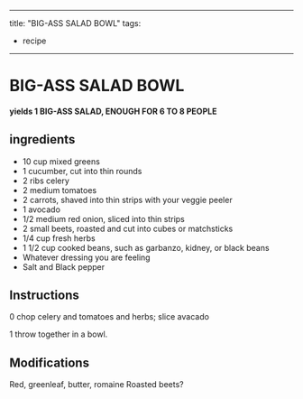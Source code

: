 
---
title: "BIG-ASS SALAD BOWL"
tags:
  - recipe
---

# BIG-ASS SALAD BOWL

#### yields  1 BIG-ASS SALAD, ENOUGH FOR 6 TO 8 PEOPLE

## ingredients
* 10 cup mixed greens 
* 1 cucumber, cut into thin rounds 
* 2 ribs celery 
* 2 medium tomatoes 
* 2 carrots, shaved into thin strips with your veggie peeler 
* 1 avocado 
* 1/2 medium red onion, sliced into thin strips 
* 2 small beets, roasted and cut into cubes or matchsticks 
* 1/4 cup fresh herbs 
* 1 1/2 cup cooked beans, such as garbanzo, kidney, or black beans 
* Whatever dressing you are feeling 
* Salt and Black pepper 



## Instructions
0 chop celery and tomatoes and herbs; slice avacado

1 throw together in a bowl.

## Modifications
Red, greenleaf, butter, romaine
Roasted beets?
